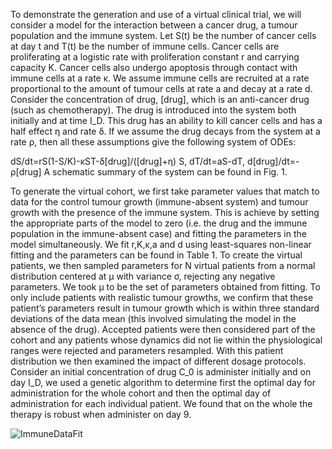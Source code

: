 To demonstrate the generation and use of a virtual clinical trial, we will consider a model for the interaction between a cancer drug, a tumour population and the immune system. Let S(t) be the number of cancer cells at day t and T(t) be the number of immune cells. Cancer cells are proliferating at a logistic rate with proliferation constant r and carrying capacity K. Cancer cells also undergo apoptosis through contact with immune cells at a rate κ. We assume immune cells are recruited at a rate proportional to the amount of tumour cells at rate a and decay at a rate d. Consider the concentration of drug, [drug], which is an anti-cancer drug (such as chemotherapy). The drug is introduced into the system both initially and at time I_D. This drug has an ability to kill cancer cells and has a half effect η and rate δ. If we assume the drug decays from the system at a rate ρ, then all these assumptions give the following system of ODEs:

dS/dt=rS(1-S/K)-κST-δ[drug]/([drug]+η) S, 
dT/dt=aS-dT, 
d[drug]/dt=-ρ[drug] 
A schematic summary of the system can be found in Fig. 1.  

To generate the virtual cohort, we first take parameter values that match to data for the control tumour growth (immune-absent system) and tumour growth with the presence of the immune system. This is achieve by setting the appropriate parts of the model to zero (i.e. the drug and the immune population in the immune-absent case) and fitting the parameters in the model simultaneously. We fit r,K,κ,a and d using least-squares non-linear fitting and the parameters can be found in Table 1. 
To create the virtual patients, we then sampled parameters for N virtual patients from a normal distribution centered at μ with variance σ, rejecting any negative parameters. We took μ to be the set of parameters obtained from fitting. To only include patients with realistic tumour growths, we confirm that these patient’s parameters result in tumour growth which is within three standard deviations of the data mean (this involved simulating the model in the absence of the drug). Accepted patients were then considered part of the cohort and any patients whose dynamics did not lie within the physiological ranges were rejected and parameters resampled. 
	With this patient distribution we then examined the impact of different dosage protocols. Consider an initial concentration of drug C_0 is administer initially and on day I_D, we used a genetic algorithm to determine first the optimal day for administration for the whole cohort and then the optimal day of administration for each individual patient. We found that on the whole the therapy is robust when administer on day 9.  
	
![ImmuneDataFit](https://user-images.githubusercontent.com/48768705/126481320-afab8610-f8bf-4687-9770-2345e4a26266.png)
